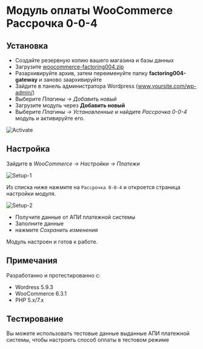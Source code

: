 # Модуль оплаты WooCommerce Рассрочка 0-0-4

## Установка

* Создайте резервную копию вашего магазина и базы данных
* Загрузите [woocommerce-factoring004.zip](https://github.com//bnpl-kz/factoring004-wp-woocommerce/archive/refs/heads/main.zip)
* Разархивируйте архив, затем переименуйте папку **factoring004-gateway** и заново заархивируйте
* Зайдите в панель администратора Wordpress (www.yoursite.com/wp-admin/)
* Выберите _Плагины → Добавить новый_
* Загрузите модуль через **Добавить новый**
* Выберите _Плагины → Установленные_ и найдите _Рассрочка 0-0-4_ модуль и активируйте его.

![Activate](https://github.com/bnpl-partners/factoring004-wp-woocommerce/raw/main/doc/activate.png)

## Настройка

Зайдите в _WooCommerce → Настройки → Платежи_

![Setup-1](https://github.com/bnpl-partners/factoring004-wp-woocommerce/raw/main/doc/wc_settings.png)

Из списка ниже нажмите на `Рассрочка 0-0-4` и откроется
страница настройки модуля.


![Setup-2](https://github.com/bnpl-partners/factoring004-wp-woocommerce/raw/main/doc/payment_fields1.png)

* Получите данные от АПИ платежной системы
* Заполните данные
* нажмите _Сохранить изменения_

Модуль настроен и готов к работе.

## Примечания

Разработанно и протестированно с:

* Wordress 5.9.3
* WooCommerce 6.3.1
* PHP 5.x/7.x

## Тестирование

Вы можете использовать тестовые данные выданные АПИ платежной системы, чтобы настроить способ оплаты в тестовом режиме